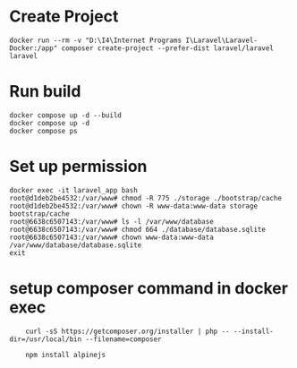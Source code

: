 # Create Project

```
docker run --rm -v "D:\I4\Internet Programs I\Laravel\Laravel-Docker:/app" composer create-project --prefer-dist laravel/laravel laravel
```

# Run build

```
docker compose up -d --build
docker compose up -d
docker compose ps
```

# Set up permission

```
docker exec -it laravel_app bash
root@d1deb2be4532:/var/www# chmod -R 775 ./storage ./bootstrap/cache
root@d1deb2be4532:/var/www# chown -R www-data:www-data storage bootstrap/cache
root@6638c6507143:/var/www# ls -l /var/www/database
root@6638c6507143:/var/www# chmod 664 ./database/database.sqlite
root@6638c6507143:/var/www# chown www-data:www-data /var/www/database/database.sqlite
exit
```

# setup composer command in docker exec

```
    curl -sS https://getcomposer.org/installer | php -- --install-dir=/usr/local/bin --filename=composer

    npm install alpinejs
```
